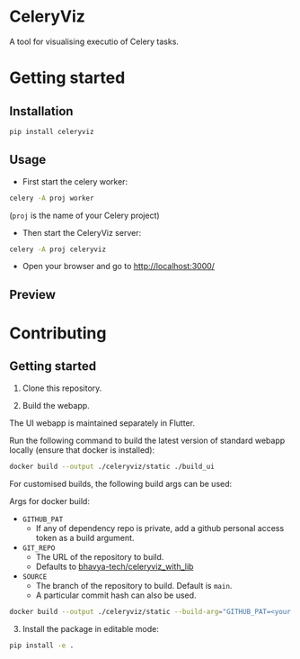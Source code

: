 CeleryViz
=========

A tool for visualising executio of Celery tasks.

# Getting started

## Installation

```bash
pip install celeryviz
```

## Usage

  - First start the celery worker:

```bash
celery -A proj worker
```
(`proj` is the name of your Celery project)

  - Then start the CeleryViz server:


```bash
celery -A proj celeryviz
```

  - Open your browser and go to [http://localhost:3000/]()

## Preview


# Contributing

## Getting started
1. Clone this repository.

2. Build the webapp.

The UI webapp is maintained separately in Flutter. 

Run the following command to build the latest version of standard webapp locally (ensure that docker is installed):

```bash
docker build --output ./celeryviz/static ./build_ui
```

For customised builds, the following build args can be used:

Args for docker build:
- `GITHUB_PAT`
    - If any of dependency repo is private, add a github personal access token as a build argument.
- `GIT_REPO`
    - The URL of the repository to build.
    - Defaults to [bhavya-tech/celeryviz_with_lib](https://github.com/bhavya-tech/celeryviz_with_lib.git)
- `SOURCE`
    - The branch of the repository to build. Default is `main`.
    - A particular commit hash can also be used.

```bash
docker build --output ./celeryviz/static --build-arg="GITHUB_PAT=<your github personal access token>" ./build_ui
```

3. Install the package in editable mode:

```bash
pip install -e .
```

